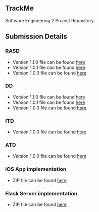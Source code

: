 ## TrackMe
Software Engineering 2 Project Repository

## Submission Details ##

### RASD ### 
- Version 1.1.0 file can be found <a href="https://github.com/stefanomartina/MartinaNicheliniPeressini/blob/master/DeliveryFolder/RASD-1.1.0.pdf"> here </a>
- Version 1.0.1 file can be found <a href="https://github.com/stefanomartina/MartinaNicheliniPeressini/blob/master/DeliveryFolder/RASD-1.0.1.pdf"> here </a>
- Version 1.0.0 file can be found <a href="https://github.com/stefanomartina/MartinaNicheliniPeressini/blob/master/DeliveryFolder/RASD-1.0.0.pdf"> here </a>

### DD ### 
- Version 1.1.0 file can be found <a href="https://github.com/stefanomartina/MartinaNicheliniPeressini/blob/master/DeliveryFolder/DD-1.1.0.pdf"> here </a>
- Version 1.0.1 file can be found <a href="https://github.com/stefanomartina/MartinaNicheliniPeressini/blob/master/DeliveryFolder/DD-1.0.1.pdf"> here </a>
- Version 1.0.0 file can be found <a href="https://github.com/stefanomartina/MartinaNicheliniPeressini/blob/master/DeliveryFolder/DD-1.0.0.pdf"> here </a>

### ITD ###
- Version 1.0.0 file can be found <a href="https://github.com/stefanomartina/MartinaNicheliniPeressini/blob/master/DeliveryFolder/ITD-1.0.0.pdf"> here </a>

### ATD ### 
- Version 1.0.0 file can be found <a href=""> here </a>

### iOS App implementation ###
- ZIP file can be found <a href="https://github.com/stefanomartina/MartinaNicheliniPeressini/blob/master/DeliveryFolder/data4help.zip"> here </a>

### Flask Server implementation ###
- ZIP file can be found <a href="https://github.com/stefanomartina/MartinaNicheliniPeressini/blob/master/DeliveryFolder/Server.zip"> here </a>

